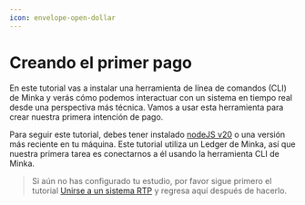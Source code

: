 ```yaml
---
icon: envelope-open-dollar
---
```


# Creando el primer pago

En este tutorial vas a instalar una herramienta de línea de comandos (CLI) de Minka y verás cómo podemos interactuar con un sistema en tiempo real desde una perspectiva más técnica. Vamos a usar esta herramienta para crear nuestra primera intención de pago.

Para seguir este tutorial, debes tener instalado [nodeJS v20](https://nodejs.org/es/download/package-manager/) o una versión más reciente en tu máquina. Este tutorial utiliza un Ledger de Minka, así que nuestra primera tarea es conectarnos a él usando la herramienta CLI de Minka.

> Si aún no has configurado tu estudio, por favor sigue primero el tutorial [Unirse a un sistema RTP](../unirse-al-sistema-de-pagos-en-tiempo-real/) y regresa aquí después de hacerlo.

